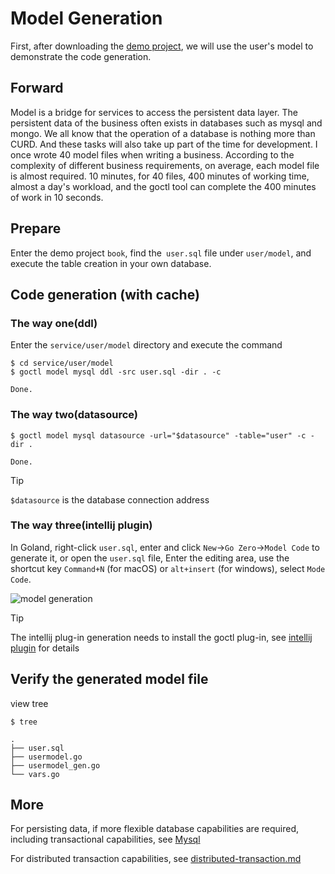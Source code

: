 # Model Generation


First, after downloading the [demo project](../resource/book.zip), we will use the user's model to demonstrate the code generation.

## Forward
Model is a bridge for services to access the persistent data layer. The persistent data of the business often exists in databases such as mysql and mongo. We all know that the operation of a database is nothing more than CURD.
And these tasks will also take up part of the time for development. I once wrote 40 model files when writing a business. According to the complexity of different business requirements, on average, each model file is almost required.
10 minutes, for 40 files, 400 minutes of working time, almost a day's workload, and the goctl tool can complete the 400 minutes of work in 10 seconds.

## Prepare
Enter the demo project `book`, find the` user.sql` file under `user/model`, and execute the table creation in your own database.

## Code generation (with cache)
### The way one(ddl)
Enter the `service/user/model` directory and execute the command
```shell
$ cd service/user/model
$ goctl model mysql ddl -src user.sql -dir . -c
```
```text
Done.
```

### The way two(datasource)
```shell
$ goctl model mysql datasource -url="$datasource" -table="user" -c -dir .
```
```text
Done.
```
> [!TIP]
> `$datasource` is the database connection address

### The way three(intellij plugin)
In Goland, right-click `user.sql`, enter and click `New`->`Go Zero`->`Model Code` to generate it, or open the `user.sql` file,
Enter the editing area, use the shortcut key `Command+N` (for macOS) or `alt+insert` (for windows), select `Mode Code`.

![model generation](https://zeromicro.github.io/go-zero-pages/resource/intellij-model.png)

> [!TIP]
> The intellij plug-in generation needs to install the goctl plug-in, see [intellij plugin](../eco/intellij) for details

## Verify the generated model file
view tree
```shell
$ tree
```
```text
.
├── user.sql
├── usermodel.go
├── usermodel_gen.go
└── vars.go
```

## More
For persisting data, if more flexible database capabilities are required, including transactional capabilities, see [Mysql](../blog/showcase/mysql)

For distributed transaction capabilities, see [distributed-transaction.md](../community/distributed-transaction)
